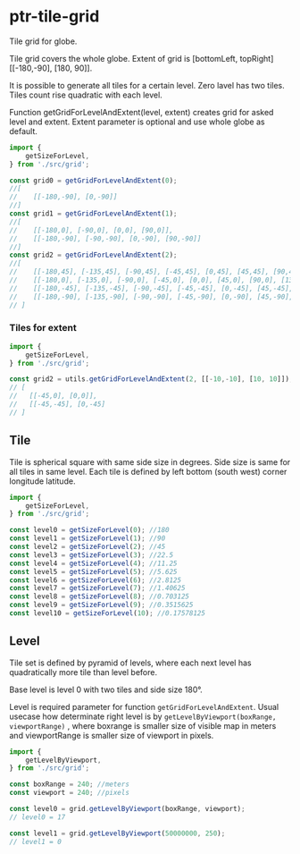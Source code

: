 # ptr-tile-grid

Tile grid for globe. 

Tile grid covers the whole globe. Extent of grid is [bottomLeft, topRight] [[-180,-90], [180, 90]].

It is possible to generate all tiles for a certain level. Zero lavel has two tiles. Tiles count rise quadratic with each level.

Function getGridForLevelAndExtent(level, extent) creates grid for asked level and extent. Extent parameter is optional and use whole globe as default.

```js
import {
    getSizeForLevel,
} from './src/grid';

const grid0 = getGridForLevelAndExtent(0);
//[ 
//    [[-180,-90], [0,-90]]
//]
const grid1 = getGridForLevelAndExtent(1);
//[
//    [[-180,0], [-90,0], [0,0], [90,0]],
//    [[-180,-90], [-90,-90], [0,-90], [90,-90]]
//]
const grid2 = getGridForLevelAndExtent(2);
//[
//    [[-180,45], [-135,45], [-90,45], [-45,45], [0,45], [45,45], [90,45], [135,45]],
//    [[-180,0], [-135,0], [-90,0], [-45,0], [0,0], [45,0], [90,0], [135,0]],
//    [[-180,-45], [-135,-45], [-90,-45], [-45,-45], [0,-45], [45,-45], [90,-45], [135,-45]],
//    [[-180,-90], [-135,-90], [-90,-90], [-45,-90], [0,-90], [45,-90], [90,-90], [135,-90]]
// ]
```

### Tiles for extent

```js
import {
    getSizeForLevel,
} from './src/grid';

const grid2 = utils.getGridForLevelAndExtent(2, [[-10,-10], [10, 10]]);
// [
//   [[-45,0], [0,0]],
//   [[-45,-45], [0,-45]
// ]
```

## Tile
Tile is spherical square with same side size in degrees. Side size is same for all tiles in same level. Each tile is defined by left bottom (south west) corner longitude latitude.

```js
import {
    getSizeForLevel,
} from './src/grid';

const level0 = getSizeForLevel(0); //180
const level1 = getSizeForLevel(1); //90
const level2 = getSizeForLevel(2); //45
const level3 = getSizeForLevel(3); //22.5
const level4 = getSizeForLevel(4); //11.25
const level5 = getSizeForLevel(5); //5.625
const level6 = getSizeForLevel(6); //2.8125
const level7 = getSizeForLevel(7); //1.40625
const level8 = getSizeForLevel(8); //0.703125
const level9 = getSizeForLevel(9); //0.3515625
const level10 = getSizeForLevel(10); //0.17578125
```

## Level
Tile set is defined by pyramid of levels, where each next level has quadratically more tile than level before.

Base level is level 0 with two tiles and side size 180°.

Level is required parameter for function ```getGridForLevelAndExtent```. Usual usecase how determinate right level is by ```getLevelByViewport(boxRange, viewportRange)``` , where boxrange is smaller size of visible map in meters and viewportRange is smaller size of viewport in pixels.


```js
import {
    getLevelByViewport,
} from './src/grid';

const boxRange = 240; //meters
const viewport = 240; //pixels

const level0 = grid.getLevelByViewport(boxRange, viewport);
// level0 = 17

const level1 = grid.getLevelByViewport(50000000, 250);
// level1 = 0 
```
